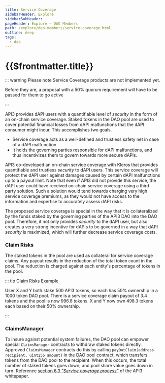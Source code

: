 ```yaml
---
title: Service Coverage
sidebarHeader: Explore
sidebarSubHeader:
pageHeader: Explore → DAO Members
path: /explore/dao-members/service-coverage.html
outline: deep
tags:
  - dao
---
```


<PageHeader/>

<SearchHighlight/>

# {{$frontmatter.title}}

::: warning Please note Service Coverage products are not implemented yet.

Before they are, a proposal with a 50% quorum requirement will have to be passed
for them to go active

:::

API3 provides dAPI users with a quantifiable level of _security_ in the form of
an on-chain service coverage. Staked tokens in the DAO pool are used to cover
potential financial losses from dAPI malfunctions that the dAPI consumer might
incur. This accomplishes two goals.

- Service coverage acts as a well-defined and trustless safety net in case of a
  dAPI malfunction.
- It holds the governing parties responsible for dAPI malfunctions, and thus
  incentivizes them to govern towards more secure dAPIs.

API3 co-developed an on-chain service coverage with Kleros that provides
quantifiable and trustless _security_ to dAPI users. This service coverage will
protect the dAPI user against damages caused by certain dAPI malfunctions up to
a payout limit. Note that even if API3 did not provide this service, the dAPI
user could have received on-chain service coverage using a third party solution.
Such a solution would tend towards charging very high service coverage premiums,
as they would not have access to the information and expertise to accurately
assess dAPI risks.

The proposed service coverage is special in the way that it is collateralized by
the funds staked by the governing parties of the API3 DAO into the DAO pool.
Therefore, it not only provides _security_ to the dAPI user, but also creates a
very strong incentive for dAPIs to be governed in a way that dAPI _security_ is
maximized, which will further decrease service coverage costs.

### Claim Risks

The staked tokens in the pool are used as collateral for service coverage
claims. Any payout results in the reduction of the total token count in the
pool. The reduction is charged against each entity's percentage of tokens in the
pool.

::: tip Claim Risks Example

User X and Y both stake 500 API3 tokens, so each has 50% ownership in a 1000
token DAO pool. There is a service coverage claim payout of 3.4 tokens and the
pool is now 996.6 tokens. X and Y now own 498.3 tokens each based on their 50%
ownership.

:::

### ClaimsManager

To insure against potential system failures, the DAO pool can empower special
`ClaimsManager` contracts to withdraw staked tokens directly. Approved
`ClaimsManager` contracts do this by calling
`payOutClaim(address recipient, uint256 amount)` in the DAO pool contract, which
transfers tokens from the DAO pool to the recipient. When this occurs, the total
number of staked tokens goes down, and pool share value goes down in turn.
Reference <a href="/api3-whitepaper-v1.0.3.pdf#page=31" target="_blank">section
6.3 _"Service coverage process"_</a><ExternalLinkImage/> of the API3 whitepaper.
